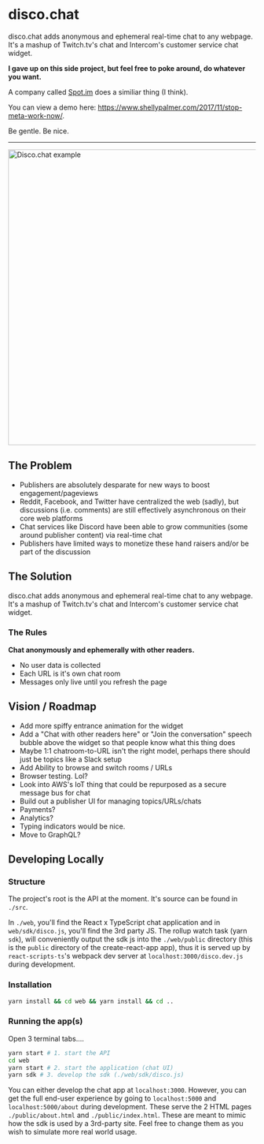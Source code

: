 # disco.chat

disco.chat adds anonymous and ephemeral real-time chat to any webpage. It's a mashup of Twitch.tv's chat and Intercom's customer service chat widget.

**I gave up on this side project, but feel free to poke around, do whatever you want.** 

A company called [Spot.im](https://spot.im) does a similiar thing (I think).

You can view a demo here: https://www.shellypalmer.com/2017/11/stop-meta-work-now/.

Be gentle. Be nice.

---

<img width="600px" src="https://user-images.githubusercontent.com/4060187/41812799-e9462304-76f7-11e8-957d-251403512978.png" alt="Disco.chat example">


## The Problem

- Publishers are absolutely desparate for new ways to boost engagement/pageviews
- Reddit, Facebook, and Twitter have centralized the web (sadly), but discussions (i.e. comments) are still effectively asynchronous on their core web platforms 
- Chat services like Discord have been able to grow communities (some around publisher content) via real-time chat
- Publishers have limited ways to monetize these hand raisers and/or be part of the discussion

## The Solution

disco.chat adds anonymous and ephemeral real-time chat to any webpage. It's a mashup of Twitch.tv's chat and Intercom's customer service chat widget.

### The Rules

**Chat anonymously and ephemerally with other readers.**
- No user data is collected
- Each URL is it's own chat room
- Messages only live until you refresh the page

## Vision / Roadmap

- Add more spiffy entrance animation for the widget
- Add a "Chat with other readers here" or "Join the conversation" speech bubble above the widget so that people know what this thing does
- Maybe 1:1 chatroom-to-URL isn't the right model, perhaps there should just be topics like a Slack setup
- Add Ability to browse and switch rooms / URLs
- Browser testing. Lol?
- Look into AWS's IoT thing that could be repurposed as a secure message bus for chat
- Build out a publisher UI for managing topics/URLs/chats
- Payments?
- Analytics?
- Typing indicators would be nice.
- Move to GraphQL?

## Developing Locally

### Structure

The project's root is the API at the moment. It's source can be found in `./src`.

In `./web`, you'll find the React x TypeScript chat application and in `web/sdk/disco.js`, you'll find the 3rd party JS. The rollup watch task (yarn `sdk`), will conveniently output the sdk js into the `./web/public` directory (this is the `public` directory of the create-react-app app), thus it is served up by `react-scripts-ts`'s webpack dev server at `localhost:3000/disco.dev.js` during development.

### Installation

```bash
yarn install && cd web && yarn install && cd .. 
```

### Running the app(s)

Open 3 terminal tabs....

```bash
yarn start # 1. start the API
cd web
yarn start # 2. start the application (chat UI)
yarn sdk # 3. develop the sdk (./web/sdk/disco.js)
```

You can either develop the chat app at `localhost:3000`. However, you can get the full end-user experience by going to `localhost:5000` and `localhost:5000/about` during development. These serve the 2 HTML pages `./public/about.html` and `./public/index.html`. These are meant to mimic how the sdk is used by a 3rd-party site. Feel free to change them as you wish to simulate more real world usage. 
 




